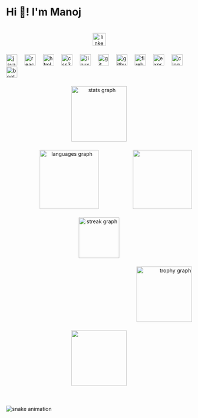 <h1 align="left">Hi 👋! I'm Manoj</h1>

###

<br clear="both">

<div align="center">
  <a href="https://www.linkedin.com/in/livingmanoj/" target="_blank">
    <img src="https://img.shields.io/static/v1?message=LinkedIn&logo=linkedin&label=&color=0077B5&logoColor=white&labelColor=&style=for-the-badge" height="35" alt="linkedin logo"  />
  </a>
</div>

###

<div align="left">
  <img src="https://cdn.jsdelivr.net/gh/devicons/devicon/icons/javascript/javascript-original.svg" height="30" alt="javascript logo"  />
  <img width="12" />
  <img src="https://cdn.jsdelivr.net/gh/devicons/devicon/icons/react/react-original.svg" height="30" alt="react logo"  />
  <img width="12" />
  <img src="https://cdn.jsdelivr.net/gh/devicons/devicon/icons/html5/html5-original.svg" height="30" alt="html5 logo"  />
  <img width="12" />
  <img src="https://cdn.jsdelivr.net/gh/devicons/devicon/icons/css3/css3-original.svg" height="30" alt="css3 logo"  />
  <img width="12" />
  <img src="https://cdn.jsdelivr.net/gh/devicons/devicon/icons/linux/linux-original.svg" height="30" alt="linux logo"  />
  <img width="12" />
  <img src="https://cdn.jsdelivr.net/gh/devicons/devicon/icons/git/git-original.svg" height="30" alt="git logo"  />
  <img width="12" />
  <img src="https://cdn.jsdelivr.net/gh/devicons/devicon/icons/github/github-original.svg" height="30" alt="github logo"  />
  <img width="12" />
  <img src="https://cdn.jsdelivr.net/gh/devicons/devicon/icons/firebase/firebase-plain.svg" height="30" alt="firebase logo"  />
  <img width="12" />
  <img src="https://cdn.jsdelivr.net/gh/devicons/devicon/icons/express/express-original.svg" height="30" alt="express logo"  />
  <img width="12" />
  <img src="https://cdn.jsdelivr.net/gh/devicons/devicon/icons/c/c-original.svg" height="30" alt="c logo"  />
  <img width="12" />
  <img src="https://cdn.jsdelivr.net/gh/devicons/devicon/icons/bootstrap/bootstrap-original.svg" height="30" alt="bootstrap logo"  />
</div>

###

<div align="center">
  <img src="https://github-readme-stats.vercel.app/api?username=netmanoj&hide_title=false&hide_rank=false&show_icons=true&include_all_commits=true&count_private=true&disable_animations=false&theme=dracula&locale=en&hide_border=false&order=1" height="150" alt="stats graph"  />
</div>

###

<img align="right" height="160" src="https://d2w9rnfcy7mm78.cloudfront.net/7659474/original_52dd03a85da7df799ad993104e9f30ed.gif?1592093803"  />

###

<div align="center">
  <img src="https://github-readme-stats.vercel.app/api/top-langs?username=netmanoj&locale=en&hide_title=false&layout=compact&card_width=320&langs_count=5&theme=monokai&hide_border=false&order=2" height="160" alt="languages graph"  />
</div>

###

<div align="center">
  <img src="https://streak-stats.demolab.com?user=netmanoj&locale=en&mode=daily&theme=dracula&hide_border=false&border_radius=5&order=3" height="110" alt="streak graph"  />
</div>

###

<div align="right">
  <img src="https://github-profile-trophy.vercel.app?username=netmanoj&theme=dracula&column=-1&row=1&margin-w=8&margin-h=8&no-bg=true&no-frame=false&order=4" height="150" alt="trophy graph"  />
</div>

###

<div align="center">
  <img height="150" src="https://i.pinimg.com/originals/f5/93/a5/f593a5c372d18c0c68738ccec5c41033.gif"  />
</div>

###

<br clear="both">

![snake animation](https://github.com/netmanoj/netmanoj/blob/output/github-contribution-grid-snake2.svg)

###


